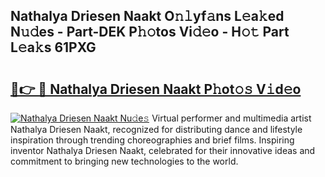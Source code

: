 ## Nathalya Driesen Naakt O𝚗𝚕yf𝚊ns L𝚎a𝚔ed N𝚞𝚍es - Part-DEK P𝚑𝚘tos Vi𝚍𝚎o - H𝚘𝚝 Part L𝚎a𝚔s 61PXG

# <h2><a href="http://kfcg480.oniu.top/?m=Nathalya+Driesen+Naakt">🔗👉 🔴 Nathalya Driesen Naakt P𝚑ot𝚘𝚜 V𝚒d𝚎o</a></h2>

[![Nathalya Driesen Naakt Nu𝚍e𝚜](https://i.imgur.com/0qMVB7G.gif)](http://kfcg480.oniu.top/?m=Nathalya+Driesen+Naakt)
Virtual performer and multimedia artist Nathalya Driesen Naakt, recognized for distributing dance and lifestyle inspiration through trending choreographies and brief films. Inspiring inventor Nathalya Driesen Naakt, celebrated for their innovative ideas and commitment to bringing new technologies to the world.  

